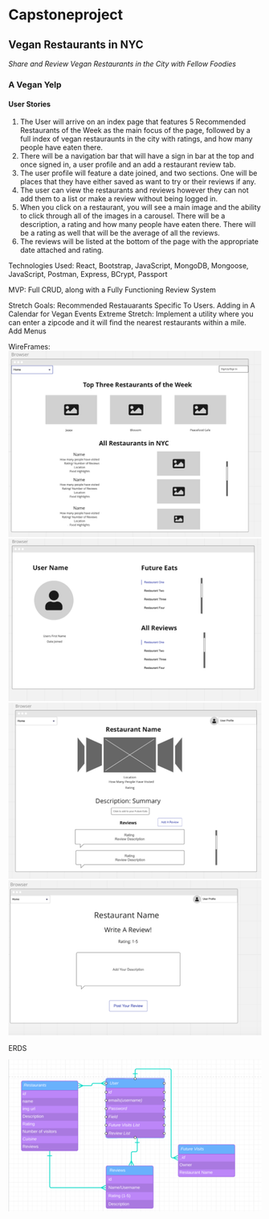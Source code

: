 # Capstoneproject

## Vegan Restaurants in NYC 

*Share and Review Vegan Restaurants in the City with Fellow Foodies*
### A Vegan Yelp 

#### User Stories

1. The User will arrive on an index page that features 5 Recommended Restaurants of the Week as the main focus of the page, followed by a full index of vegan restauraunts in the city with ratings, and how many people have eaten there.
2. There will be a navigation bar that will have a sign in bar at the top and once signed in, a user profile and an add a restaurant review tab.
3. The user profile will feature a date joined, and two sections. One will be places that they have either saved as want to try or their reviews if any. 
4. The user can view the restaurants and reviews however they can not add them to a list or make a review without being logged in.
5. When you click on a restaurant, you will see a main image and the ability to click through all of the images in a carousel. There will be a description, a rating and how many people have eaten there. There will be a rating as well that will be the average of all the reviews. 
6. The reviews will be listed at the bottom of the page with the appropriate date attached and rating. 

Technologies Used: React, Bootstrap, JavaScript, MongoDB, Mongoose, JavaScript, Postman, Express, BCrypt, Passport

MVP: Full CRUD, along with a Fully Functioning Review System 

Stretch Goals: Recommended Restauarants Specific To Users. Adding in A Calendar for Vegan Events
Extreme Stretch: Implement a utility where you can enter a zipcode and it will find the nearest restaurants within a mile. Add Menus


WireFrames:
![start](img/index.png)
![start](img/user.png)
![start](img/show.png)
![start](img/review.png)


ERDS

![start](img/ERD.png)